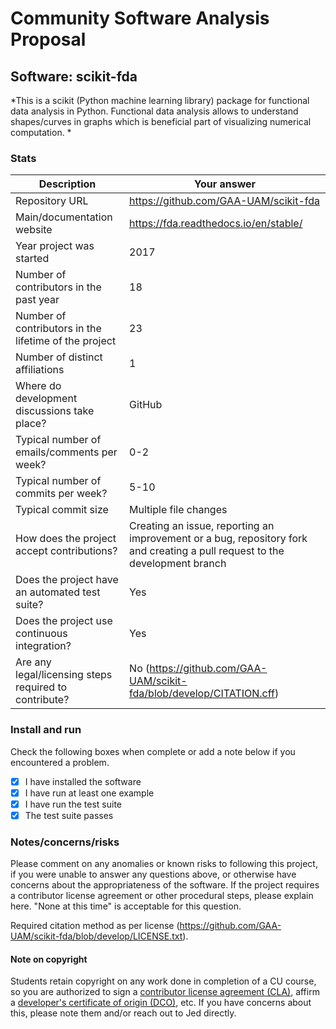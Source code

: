 # Community Software Analysis Proposal

## Software: scikit-fda

*This is a scikit (Python machine learning library) package for functional data analysis in Python. Functional data analysis allows to understand shapes/curves in graphs which is beneficial part of visualizing numerical computation. *

### Stats

| Description | Your answer |
|---------|-----------|
| Repository URL | https://github.com/GAA-UAM/scikit-fda |
| Main/documentation website | https://fda.readthedocs.io/en/stable/ |
| Year project was started | 2017  |
| Number of contributors in the past year | 18 |
| Number of contributors in the lifetime of the project | 23 |
| Number of distinct affiliations | 1 |
| Where do development discussions take place? | GitHub |
| Typical number of emails/comments per week? | 0-2 |
| Typical number of commits per week? | 5-10 |
| Typical commit size | Multiple file changes |
| How does the project accept contributions? | Creating an issue, reporting an improvement or a bug, repository fork and creating a pull request to the development branch |
| Does the project have an automated test suite? | Yes |
| Does the project use continuous integration? | Yes |
| Are any legal/licensing steps required to contribute? | No (https://github.com/GAA-UAM/scikit-fda/blob/develop/CITATION.cff) |

### Install and run

Check the following boxes when complete or add a note below if you
encountered a problem.

- [X] I have installed the software
- [X] I have run at least one example
- [X] I have run the test suite
- [X] The test suite passes

### Notes/concerns/risks

Please comment on any anomalies or known risks to following this
project, if you were unable to answer any questions above, or
otherwise have concerns about the appropriateness of the software.  If
the project requires a contributor license agreement or other
procedural steps, please explain here.  "None at this time" is
acceptable for this question.

Required citation method as per license (https://github.com/GAA-UAM/scikit-fda/blob/develop/LICENSE.txt).

#### Note on copyright
Students retain copyright on any work done in completion of a CU
course, so you are authorized to sign a [contributor license
agreement (CLA)](https://en.wikipedia.org/wiki/Contributor_License_Agreement),
affirm a [developer's certificate of
origin (DCO)](https://en.wikipedia.org/wiki/Developer_Certificate_of_Origin),
etc.  If you have concerns about this, please note them and/or reach
out to Jed directly.
